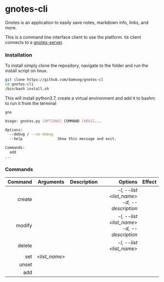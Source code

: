 # gnotes-cli

Gnotes is an application to easily save notes, markdown info, links, and more.

This is a command line interface client to use the platform. tis client connects to a [gnotes-server](https://github.com/damsog/gnotes-server).

### Installation

To install simply clone the repository, navigate to the folder and run the install script on linux.

```sh
git clone https://github.com/damsog/gnotes-cl
cd gnotes-cli
/bin/bash install.sh
```

This will install python3.7, create a virtual environment and add it to bashrc to run it from the terminal

```sh
gno
```
```sh
Usage: gnotes.py [OPTIONS] COMMAND [ARGS]...

Options:
  --debug / --no-debug
  --help                Show this message and exit.

Commands:
  add
...
```

### Commands

|Command|Arguments   	|Description   	|Options   	|Effect   	|
|--:	|---	|--:	|--: 	|--: 	|
|create |   	|   	|*-l, --list <list_name> <br> -d, --description*|   	|
|modify |   	|   	|*-l, --list <list_name> <br> -d, --description*   	|   	|
|delete |   	|   	|*-l, --list <list_name>*   	|   	|
|set   	|*<list_name>*|   	|   	|   	|
|unset  |   	|   |   	|   	|
|add   	|*<title>*|   	|*-l, --list<br>-d, --description<br>-f, --filters<br>-a, --attachments<br>-i, --information*|   	|
|update |*<title>*|   	|*-l, --list<br>-d, --description<br>-f, --filters<br>-a, --attachments<br>-i, --information<br>-af, --add-filters<br>-aa, --add-attachments<br>-ai", "--add-information<br>-rf, --remove-filters<br>-ra, --remove-attachments<br>-ri, --remove-information*   	|
|remove |*<title>*|   	|*-l, --list*  	|   	|
|get   	|   	|   	|*-l, --list<br>-n, --object-name<br>-f, --filter*|   	|
|logout |   	|   	|   	|   	|
